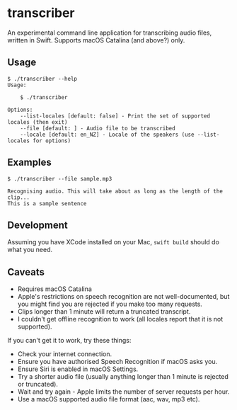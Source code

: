 # transcriber

An experimental command line application for transcribing audio files, written in Swift. Supports macOS Catalina (and above?) only.

## Usage

```
$ ./transcriber --help 
Usage:

    $ ./transcriber

Options:
    --list-locales [default: false] - Print the set of supported locales (then exit)
    --file [default: ] - Audio file to be transcribed
    --locale [default: en_NZ] - Locale of the speakers (use --list-locales for options)
```

## Examples

```
$ ./transcriber --file sample.mp3

Recognising audio. This will take about as long as the length of the clip...
This is a sample sentence
```

## Development

Assuming you have XCode installed on your Mac, `swift build` should do what you need.

## Caveats

- Requires macOS Catalina
- Apple's restrictions on speech recognition are not well-documented, but you might find you are rejected if you make too many requests.
- Clips longer than 1 minute will return a truncated transcript.
- I couldn't get offline recognition to work (all locales report that it is not supported).

If you can't get it to work, try these things:
- Check your internet connection.
- Ensure you have authorised Speech Recognition if macOS asks you.
- Ensure Siri is enabled in macOS Settings.
- Try a shorter audio file (usually anything longer than 1 minute is rejected or truncated).
- Wait and try again - Apple limits the number of server requests per hour.
- Use a macOS supported audio file format (aac, wav, mp3 etc).

